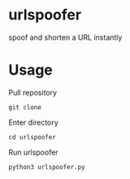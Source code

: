 # urlspoofer
spoof and shorten a URL instantly

# Usage
Pull repository
```
git clone
```
Enter directory
```
cd urlspoofer
```
Run urlspoofer
```
python3 urlspoofer.py
```
